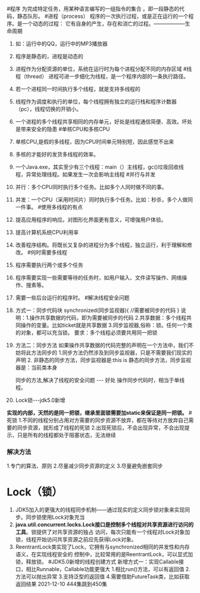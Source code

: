 #程序
为完成特定任务，用某种语言编写的一组指令的集合
。即一段静态的代码，静态队形。
#进程（process）
程序的一次执行过程，或是正在运行的一个程序。是一个动态的过程：
它有自身的产生，存在和消亡的过程。——————生命周期
1. 如：运行中的QQ，运行中的MP3播放器
2. 程序是静态的，进程是动态的
3. 进程作为分配资源的单位，系统在运行时为每个进程分配不同的内存区域
#线程（thread）
进程可进一步细化为线程，是一个程序内部的一条执行路径。
1. 若一个进程同一时间执行多个线程，就是支持多线程的
2. 线程作为调度和执行的单位，每个线程拥有独立的运行栈和程序计数器（pc），线程切换的开销小。
3. 一个进程的多个线程共享相同的内存单元，好处是线程通信简便、高效。坏处是带来安全的隐患
#单核CPU和多核CPU 
1. 单核CPU,是假的多线程，因为CPU时间单元特别短，因此感觉不出来
2. 多核的才能好的发货多线程的效率。
3. 一个Java.exe，其实至少有三个线程：main（）主线程，gc()垃圾回收线程，异常处理线程。如果发生一次会影响主线程
#并行与并发
1. 并行：多个CPU同时执行多个任务。比如多个人同时做不同的事。
2. 并发：一个CPU（采用时间片）同时执行多个任务。比如：秒杀，多个人做同一件事。
#使用多线程的有点
1. 提高应用程序的响应。对图形化界面更有意义，可增强用户体验。
2. 提高计算机系统CPU利用率
3. 改善程序结构。将既长又复杂的进程分为多个线程，独立运行，利于理解和修改。
#何时需要多线程
1. 程序需要执行两个或多个任务
2. 程序需要实现一些需要等待的任务时，如用户输入、文件读写操作、网络操作、搜素等。
3. 需要一些后台运行的程序时。
#解决线程安全问题
1. 方式一：同步代码块
synchronized(同步监视器){
   //需要被同步的代码
}
说明：1.操作共享数据的代码，即为需要被同步的代码
     2.共享数据：多个线程共同操作的变量。比如ticket就是共享数据
     3.同步监视器,俗称：锁。任何一个类的对象，都可以充当锁。
        要求：多个线程必须要共用同一把锁
2. 方法二：同步方法
   如果操作共享数据的代码完整的声明在一个方法中，我们不妨将此方法同步的
    1.同步方法仍然涉及到同步监视器，只是不需要我们现实的声明
    2. 非静态的同步方法，同步监视器是:this is
        静态的同步方法，同步监视器是：当前类本身

   同步的方法,解决了线程的安全问题 --- 好处
操作同步代码时，相当于单线程。
3. Lock锁---jdk5.0新增

**实现的内部，天然的是同一把锁，继承里面锁需要加static来保证是同一把锁。**
#死锁
1.不同的线程分别占用对方需要的同步资源不放弃，都在等待对方放弃自己需要的同步资源，就形成了线程的死锁
2.出现死锁后，不会出现异常，不会出现提示，只是所有的线程都处于阻塞状态，无法继续
### 解决方法
1.专门的算法、原则
2.尽量减少同步资源的定义
3.尽量避免嵌套同步
# Lock（锁）
1. JDK5加入的更强大的线程同步机制——通过现实的定义同步锁对象来实现同步。同步锁使用Lock对象充当
2. **java.util.concurrent.locks.Lock接口是控制多个线程对共享资源进行访问的工具**。锁提供了对共享资源的独占
访问，每次只能有一个线程对Lock对象加锁，线程开始访问共享资源之前应先获得Lock对象。
3. ReentrantLock类实现了Lock，它拥有与synchronized相同的并发性和内存语义，在实现线程安全的
控制中，比较常用的是ReentrantLock，可以显式加锁，释放锁。
#JDK5.0新增的线程创建方式
新增方式一：实现Callable接口，相比Runnable，Callable功能更强大
1.相比run()方法，可以有返回值
2.方法可以抛出异常
3.支持泛型的返回值
4.需要借助FutureTask类，比如获取返回结果
2021-12-10 444集跳到450集
